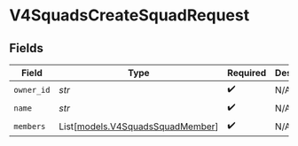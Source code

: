 # V4SquadsCreateSquadRequest


## Fields

| Field                                                                | Type                                                                 | Required                                                             | Description                                                          |
| -------------------------------------------------------------------- | -------------------------------------------------------------------- | -------------------------------------------------------------------- | -------------------------------------------------------------------- |
| `owner_id`                                                           | *str*                                                                | :heavy_check_mark:                                                   | N/A                                                                  |
| `name`                                                               | *str*                                                                | :heavy_check_mark:                                                   | N/A                                                                  |
| `members`                                                            | List[[models.V4SquadsSquadMember](../models/v4squadssquadmember.md)] | :heavy_check_mark:                                                   | N/A                                                                  |